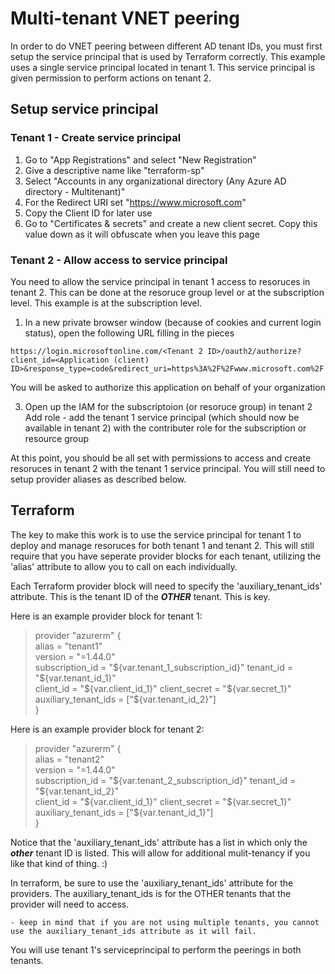 # Multi-tenant VNET peering

In order to do VNET peering between different AD tenant IDs, you must first setup the service principal that is used by 
Terraform correctly. This example uses a single service principal located in tenant 1. This service principal is given
permission to perform actions on tenant 2.

## Setup service principal

### Tenant 1 - Create service principal

1. Go to "App Registrations" and select "New Registration"
2. Give a descriptive name like "terraform-sp"
3. Select "Accounts in any organizational directory (Any Azure AD directory - Multitenant)"
4. For the Redirect URI set "https://www.microsoft.com"
5. Copy the Client ID for later use
6. Go to "Certificates & secrets" and create a new client secret. Copy this value down as it will obfuscate when you leave this page

### Tenant 2 - Allow access to service principal

You need to allow the service principal in tenant 1 access to resoruces in tenant 2. This can be done at the resoruce group
level or at the subscription level. This example is at the subscription level. 

1. In a new private browser window (because of cookies and current login status), open the following URL filling in the pieces

 `https://login.microsoftonline.com/<Tenant 2 ID>/oauth2/authorize?client_id=<Application (client) ID>&response_type=code&redirect_uri=https%3A%2F%2Fwww.microsoft.com%2F`

You will be asked to authorize this application on behalf of your organization

3. Open up the IAM for the subscriptoion (or resoruce group) in tenant 2
    Add role - add the tenant 1 service principal (which should now be available in tenant 2) with the contributer role for the subscription or resource group

At this point, you should be all set with permissions to access and create resoruces in tenant 2 with the tenant 1 service principal. You will still need to setup provider aliases
as described below.

## Terraform

The key to make this work is to use the service principal for tenant 1 to deploy and manage resoruces for both tenant 1 and tenant 2. This will still require that you have 
seperate provider blocks for each tenant, utilizing the 'alias' attribute to allow you to call on each individually. 

Each Terraform provider block will need to specify the 'auxiliary_tenant_ids' attribute. This is the tenant ID of the ***OTHER*** tenant. This is key.

Here is an example provider block for tenant 1:

>provider "azurerm" {   
  alias           = "tenant1"  
  version         = "=1.44.0"  
  subscription_id = "${var.tenant_1_subscription_id}"  
  tenant_id       = "${var.tenant_id_1}"  
  client_id       = "${var.client_id_1}"  
  client_secret   = "${var.secret_1}"  
  auxiliary_tenant_ids = ["${var.tenant_id_2}"]  
}  

Here is an example provider block for tenant 2:

>provider "azurerm" {  
  alias           = "tenant2"  
  version         = "=1.44.0"  
  subscription_id = "${var.tenant_2_subscription_id}"  
  tenant_id       = "${var.tenant_id_2}"  
  client_id       = "${var.client_id_1}"  
  client_secret   = "${var.secret_1}"  
  auxiliary_tenant_ids = ["${var.tenant_id_1}"]  
}  

Notice that the 'auxiliary_tenant_ids' attribute has a list in which only the ***other*** tenant ID is listed. This will allow for additional mulit-tenancy if you like that kind of thing. :)


In terraform, be sure to use the 'auxiliary_tenant_ids' attribute for the providers. The auxiliary_tenant_ids is for the OTHER tenants that the provider will need to access. 

    - keep in mind that if you are not using multiple tenants, you cannot use the auxiliary_tenant_ids attribute as it will fail.

You will use tenant 1's serviceprincipal to perform the peerings in both tenants.
